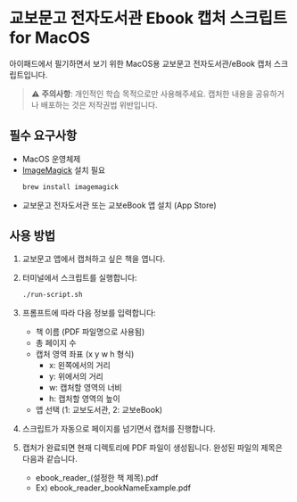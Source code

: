 # 교보문고 전자도서관 Ebook 캡처 스크립트 for MacOS

아이패드에서 필기하면서 보기 위한 MacOS용 교보문고 전자도서관/eBook 캡처 스크립트입니다.

> ⚠️ **주의사항**: 개인적인 학습 목적으로만 사용해주세요. 캡처한 내용을 공유하거나 배포하는 것은 저작권법 위반입니다.

## 필수 요구사항

- MacOS 운영체제
- [ImageMagick](https://imagemagick.org/) 설치 필요
  ```bash
  brew install imagemagick
  ```
- 교보문고 전자도서관 또는 교보eBook 앱 설치 (App Store)

## 사용 방법

1. 교보문고 앱에서 캡처하고 싶은 책을 엽니다.
2. 터미널에서 스크립트를 실행합니다:
   ```bash
   ./run-script.sh
   ```
3. 프롬프트에 따라 다음 정보를 입력합니다:
   - 책 이름 (PDF 파일명으로 사용됨)
   - 총 페이지 수
   - 캡처 영역 좌표 (x y w h 형식)
     - x: 왼쪽에서의 거리
     - y: 위에서의 거리
     - w: 캡처할 영역의 너비
     - h: 캡처할 영역의 높이
   - 앱 선택 (1: 교보도서관, 2: 교보eBook)

4. 스크립트가 자동으로 페이지를 넘기면서 캡처를 진행합니다.
5. 캡처가 완료되면 현재 디렉토리에 PDF 파일이 생성됩니다.
    완성된 파일의 제목은 다음과 같습니다.
    - ebook_reader_(설정한 책 제목).pdf
    - Ex) ebook_reader_bookNameExample.pdf
